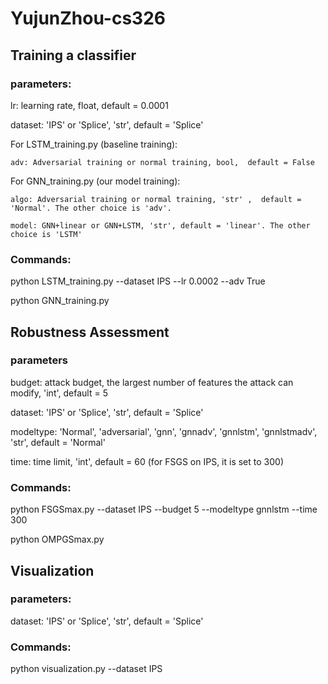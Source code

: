 # YujunZhou-cs326

## Training a classifier

### parameters:
lr: learning rate, float, default = 0.0001

dataset: 'IPS' or 'Splice', 'str', default = 'Splice'

For LSTM_training.py (baseline training):

    adv: Adversarial training or normal training, bool,  default = False
    
For GNN_training.py (our model training):

    algo: Adversarial training or normal training, 'str' ,  default = 'Normal'. The other choice is 'adv'.
    
    model: GNN+linear or GNN+LSTM, 'str', default = 'linear'. The other choice is 'LSTM'
    
### Commands:
python LSTM_training.py --dataset IPS --lr 0.0002 --adv True

python GNN_training.py

## Robustness Assessment

### parameters
budget: attack budget, the largest number of features the attack can modify, 'int', default = 5

dataset: 'IPS' or 'Splice', 'str', default = 'Splice'

modeltype: 'Normal', 'adversarial', 'gnn', 'gnnadv', 'gnnlstm', 'gnnlstmadv', 'str', default = 'Normal'

time: time limit, 'int', default = 60 (for FSGS on IPS, it is set to 300)

### Commands:
python FSGSmax.py --dataset IPS --budget 5  --modeltype gnnlstm --time 300

python OMPGSmax.py

## Visualization

### parameters:
dataset: 'IPS' or 'Splice', 'str', default = 'Splice'

### Commands:
python visualization.py --dataset IPS

